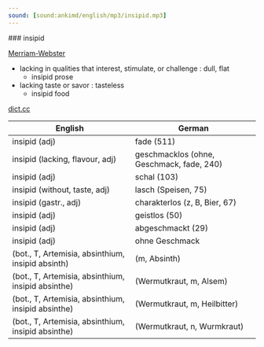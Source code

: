```yaml
---
sound: [sound:ankimd/english/mp3/insipid.mp3]
---
```


\### insipid

[Merriam-Webster](https://www.merriam-webster.com/dictionary/insipid)

- lacking in qualities that interest, stimulate, or challenge : dull, flat
    - insipid prose
- lacking taste or savor : tasteless
    - insipid food

[dict.cc](https://www.dict.cc/insipid)

| English        | German       |
| -------------- | ------------ |
| insipid (adj) | fade (511) |
| insipid (lacking, flavour, adj) | geschmacklos (ohne, Geschmack, fade, 240) |
| insipid (adj) | schal (103) |
| insipid (without, taste, adj) | lasch (Speisen, 75) |
| insipid (gastr., adj) | charakterlos (z, B, Bier, 67) |
| insipid (adj) | geistlos (50) |
| insipid (adj) | abgeschmackt (29) |
| insipid (adj) | ohne Geschmack |
|  (bot., T, Artemisia, absinthium, insipid absinth) |  (m, Absinth) |
|  (bot., T, Artemisia, absinthium, insipid absinthe) |  (Wermutkraut, m, Alsem) |
|  (bot., T, Artemisia, absinthium, insipid absinthe) |  (Wermutkraut, m, Heilbitter) |
|  (bot., T, Artemisia, absinthium, insipid absinthe) |  (Wermutkraut, n, Wurmkraut) |
